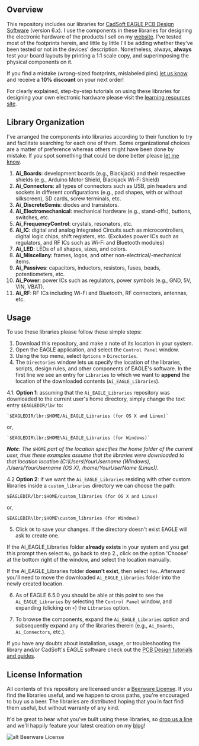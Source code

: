 Overview
---
This repository includes our libraries for [CadSoft EAGLE PCB Design Software][1] (version 6.x). I use the components in these libraries for designing the electronic hardware of the products I sell on my [website][2]. I've tested most of the footprints herein, and little by little I'll be adding whether they've been tested or not in the devices' description. Nonetheless, always, **always** test your board layouts by printing a 1:1 scale copy, and superimposing the physical components on it. 

If you find a mistake (wrong-sized footprints, mislabeled pins) [let us know][4] and receive a **10% discount** on your next order! 

For clearly explained, step-by-step tutorials on using these libraries for designing your own electronic hardware please visit the [learning resources site][3].

Library Organization
---
I've arranged the components into libraries according to their function to try and facilitate searching for each one of them.  Some organizational choices are a matter of preference whereas others might have been done by mistake.  If you spot something that could be done better please [let me know][4].

1. **Ai_Boards**: development boards (e.g., Blackjack) and their respective shields (e.g., Arduino Motor Shield, Blackjack Wi-Fi Shield)
2. **Ai_Connectors**: all types of connectors such as USB, pin headers and sockets in different configurations (e.g., pad shapes, with or without silkscreen), SD cards, screw terminals, etc.
3. **Ai_DiscreteSemis**: diodes and transistors.
4. **Ai_Electromechanical**: mechanical hardware (e.g., stand-offs), buttons, switches, etc. 
5. **Ai_FrequencyControl**: crystals, resonators, etc.
6. **Ai_IC**: digital and analog Integrated Circuits such as microcontrollers, digital logic chips, shift registers, etc. (Excludes power ICs such as regulators, and RF ICs such as Wi-Fi and Bluetooth modules)
7. **Ai_LED**: LEDs of all shapes, sizes, and colors.
8. **Ai_Miscellany**: frames, logos, and other non-electrical/-mechanical items.
9. **Ai_Passives**: capacitors, inductors, resistors, fuses, beads, potentiometers, etc.
10. **Ai_Power**: power ICs such as regulators, power symbols (e.g., GND, 5V, VIN, VBAT).
11. **Ai_RF**: RF ICs including Wi-Fi and Bluetooth, RF connectors, antennas, etc.

Usage
---
To use these libraries please follow these simple steps:

1. Download this repository, and make a note of its location in your system.
2. Open the EAGLE application, and select the `Control Panel` window.
3. Using the top menu, select `Options` » `Directories`.
4. The `Directories` window lets us specify the location of the libraries, scripts, design rules, and other components of EAGLE's software.  In the first line we see an entry for `Libraries` to which we want to **append** the location of the downloaded contents (`Ai_EAGLE_Libraries`).
  
  4.1. **Option 1**: assuming that the `Ai_EAGLE_Libraries` repository was downloaded to the current user's home directory, simply change the text entry `$EAGLEDIR/lbr` to:
    
    `$EAGLEDIR/lbr:$HOME/Ai_EAGLE_Libraries (for OS X and Linux)`
  
  or,
  
    `$EAGLEDIR\lbr;$HOME\Ai_EAGLE_Libraries (for Windows)`

  _**Note**: The_ `$HOME` _part of the location specifies the home folder of the current user, thus these examples assume that the libraries were downloaded to that location location (C:\Users\YourUsername (Windows), /Users/YourUsername (OS X), /home/YourUserName (Linux))._
  
  4.2 **Option 2**: if we want the `Ai_EAGLE_Libraries` residing with other custom libraries inside a `custom_libraries` directory we can choose the path:
    
  `$EAGLEDIR/lbr:$HOME/custom_libraries (for OS X and Linux)`
  
  or,
  
  `$EAGLEDIR\lbr;$HOME\custom_libraries (for Windows)`

5. Click `OK` to save your changes. If the directory doesn't exist EAGLE will ask to create one.  

  If the Ai_EAGLE_Libraries folder **already exists** in your system and you get this prompt then select `No`, go back to step 2., click on the option 'Choose' at the bottom right of the window, and select the location manually.  

  If the Ai_EAGLE_Libraries folder **doesn't exist**, then select `Yes`. Afterward you'll need to move the downloaded `Ai_EAGLE_Libraries` folder into the newly created location.

6. As of EAGLE 6.5.0 you should be able at this point to see the `Ai_EAGLE_Libraries` by selecting the `Control Panel` window, and expanding (clicking on `+`) the `Libraries` option.

7. To browse the components, expand the `Ai_EAGLE_Libraries` option and subsequently expand any of the libraries therein (e.g., `Ai_Boards`, `Ai_Connectors`, etc.).

If you have any doubts about installation, usage, or troubleshooting the library and/or CadSoft's EAGLE software check out the [PCB Design tutorials and guides][3].

License Information
---
All contents of this repository are licensed under a [Beerware License](http://en.wikipedia.org/wiki/Beerware).  If you find the libraries useful, and we happen to cross paths, you're encouraged to buy us a beer. The libraries are distributed hoping that you in fact find them useful, but  without warranty of any kind.

It'd be great to hear what you've built using these libraries, so [drop us a line][4] and we'll happily feature your latest creation on my [blog][5]!

![alt Beerware License](http://upload.wikimedia.org/wikipedia/commons/d/d5/BeerWare_Logo.svg)

[1]: http://www.cadsoftusa.com/ "CadSoft EAGLE PCB Design Sofware"
[2]: https://www.acrobotic.com/ "Acrobotic Homepage"
[3]: http://learn.acrobotic.com/eagle "Acrobotic EAGLE Tutorials"
[4]: https://acrobotic.com/ "Contact Acrobotic"
[5]: https://acrobotic.com/blogs/projects/ "Acrobotic Blog"
